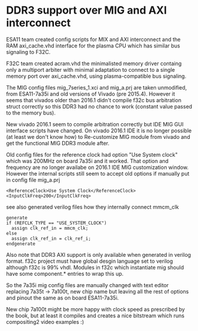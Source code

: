 # DDR3 support over MIG and AXI interconnect

ESA11 team created config scripts for MIX and AXI
interconnect and the RAM axi_cache.vhd interface for the
plasma CPU which has similar bus signaling to F32C.

F32C team created acram.vhd the minimalisted 
memory driver containg only a multiport arbiter
with minimal adaptation to connect to a single memory
port over axi_cache.vhd, using plasma-compatible bus 
signaling.

The MIG config files mig_7series_1.xci and mig_a.prj
are taken unmodified, from ESA11-7a35i and old versions of 
Vivado (pre 2015.4). However it seems that vivados older 
than 2016.1 didn't compile f32c bus arbitration struct 
correctly so this DDR3 had no chance to work 
(constant value passed to the memory bus).

New vivado 2016.1 seem to compile arbitration correctly 
but IDE MIG GUI interface scripts have changed. On vivado
2016.1 IDE it is no longer possible (at least we don't know how) 
to Re-customize MIG module from vivado and get the functional 
MIG DDR3 module after.

Old config files for the reference clock had option "Use System clock"
which was 200MHz on board 7a35i and it worked.
That option and frequency are no longer availabe on 2016.1 IDE MIG
customization window. However the internal scripts still seem to accept
old options if manually put in config file mig_a.prj

    <ReferenceClock>Use System Clock</ReferenceClock>
    <InputClkFreq>200</InputClkFreq>

see also generated verilog files how they internally connect mmcm_clk

    generate
    if (REFCLK_TYPE == "USE_SYSTEM_CLOCK")
      assign clk_ref_in = mmcm_clk;
    else
      assign clk_ref_in = clk_ref_i;
    endgenerate

Also note that DDR3 AXI support is only available when generated in
verilog format. f32c project must have global desgin language set to verilog
although f32c is 99% vhdl.
Modules in f32c which instantiate mig should have some component.* entries 
to wrap this up.

So the 7a35i mig config files are manually changed with text editor
replacing 7a35t -> 7a100t, new chip name but leaving all the rest
of options and pinout the same as on board ESA11-7a35i.

New chip 7a100t might be more happy with clock speed as prescribed
by the book, but at least it compiles and creates a nice bitstream which
runs compositing2 video examples :)
